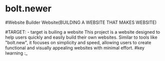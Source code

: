 ﻿# bolt.newer
#Website Builder Website(BUILDING A WEBSITE THAT MAKES WEBSITE)

#TARGET: -
target is builing a website This project is a website designed to help users quickly and easily build their own websites. Similar to tools like "bolt.new", it focuses on simplicity and speed, allowing users to create functional and visually appealing websites with minimal effort.
#key lwarning :_
